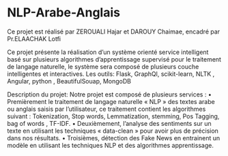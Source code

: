 # NLP-Arabe-Anglais
 
Ce projet est réalisé par ZEROUALI Hajar et DAROUY Chaimae, encadré par Pr.ELAACHAK Lotfi

Ce projet présente la réalisation d’un système orienté service intelligent basé sur plusieurs algorithmes d’apprentissage supervisé pour le traitement de langage naturelle, le système sera composé de plusieurs couche intelligentes et interactives. Les outils: Flask, GraphQl, scikit-learn, NLTK , Angular, python , BeautifulSouap, MongoDB

Description du projet: Notre projet est composé de plusieurs services : 
• Premièrement le traitement de langage naturelle « NLP » des textes arabe ou anglais saisis par l’utilisateur, ce traitement contient les algorithmes suivant : Tokenization, Stop words, Lemmatization, stemming, Pos Tagging, bag of words , TF-IDF. 
• Deuxièmement, l’analyse des sentiments sur un texte en utilisant les techniques « data-clean » pour avoir plus de précision dans nos résultats. 
• Troisièmes, détection des Fake News en entrainent un modèle en utilisant les techniques NLP et des algorithmes apprentissage.
